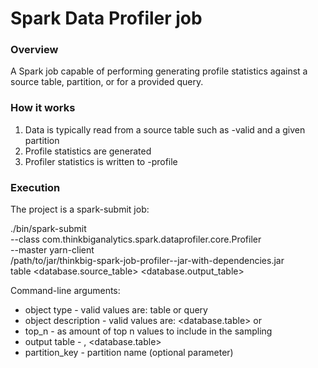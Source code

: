 Spark Data Profiler job
==========

### Overview

A Spark job capable of performing generating profile statistics against a source table, partition, or for a provided query.  

### How it works

1. Data is typically read from a source table such as <entity>-valid and a given partition
2. Profile statistics are generated
3. Profiler statistics is written to <entity>-profile

### Execution

The project is a spark-submit job:

./bin/spark-submit \
  --class com.thinkbiganalytics.spark.dataprofiler.core.Profiler \
  --master yarn-client \
  /path/to/jar/thinkbig-spark-job-profiler-<version>-jar-with-dependencies.jar \
  table <database.source_table> <integer> <database.output_table> <partition>

Command-line arguments:
* object type - valid values are: table or query
* object description - valid values are: <database.table> or <query>
* top_n - <integer> as amount of top n values to include in the sampling
* output table - <table>, <database.table>
* partition_key - partition name  (optional parameter)
